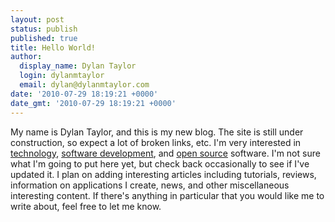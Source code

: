 ```yaml
---
layout: post
status: publish
published: true
title: Hello World!
author:
  display_name: Dylan Taylor
  login: dylanmtaylor
  email: dylan@dylanmtaylor.com
date: '2010-07-29 18:19:21 +0000'
date_gmt: '2010-07-29 18:19:21 +0000'
---
```

<p>My name is Dylan Taylor, and this is my new blog. The site is still under construction, so expect a lot of <span class="zem_slink">broken links</span>, etc. I'm very interested in <a class="zem_slink" title="Technology" rel="wikipedia" href="http://en.wikipedia.org/wiki/Technology">technology</a>, <a class="zem_slink" title="Software development" rel="wikipedia" href="http://en.wikipedia.org/wiki/Software_development">software development</a>, and <a class="zem_slink" title="Open source" rel="wikipedia" href="http://en.wikipedia.org/wiki/Open_source">open source</a> software. I'm not sure what I'm going to put here yet, but check back occasionally to see if I've updated it. I plan on adding interesting articles including tutorials, reviews, information on applications I create, news, and other miscellaneous interesting content. If there's anything in particular that you would like me to write about, feel free to let me know.</p>
